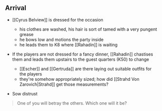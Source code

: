 ## Arrival
- [[Cyrus Belview]] is dressed for the occasion
	- his clothes are washed, his hair is sort of tamed with a very pungent grease
	- he bows low and motions the party inside
	- he leads them to K8 where [[Rahadin]] is waiting

- If the players are not dressed for a fancy dinner, [[Rahadin]] chastises them and leads them upstairs to the guest quarters (K50) to change
	- [[Escher]] and [[Gertruda]] are there laying out suitable outfits for the players
	- they're somehow appropriately sized; how did [[Strahd Von Zarovich|Strahd]] get those measurements?


- Sow distrust

>One of you will betray the others. Which one will it be?